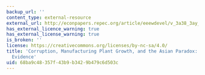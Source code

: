 ```yaml
---
backup_url: ''
content_type: external-resource
external_url: http://econpapers.repec.org/article/eeewdevel/v_3a38_3ay_3a2010_3ai_3a5_3ap_3a693-705.htm
has_external_licence_warning: true
has_external_license_warning: true
is_broken: ''
license: https://creativecommons.org/licenses/by-nc-sa/4.0/
title: 'Corruption, Manufacturing Plant Growth, and the Asian Paradox: Indonesian
  Evidence'
uid: 68ba9c48-357f-43b9-b342-9b479c6d503c
---
```

